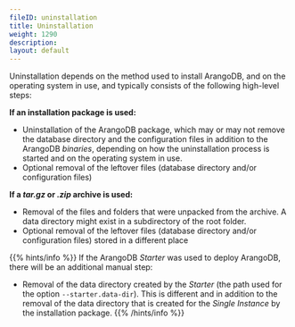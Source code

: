 ```yaml
---
fileID: uninstallation
title: Uninstallation
weight: 1290
description: 
layout: default
---
```

Uninstallation depends on the method used to install ArangoDB, and on the
operating system in use, and typically consists of the following high-level steps:

**If an installation package is used:**

- Uninstallation of the ArangoDB package, which may or may not remove the
  database directory and the configuration files in addition to the ArangoDB
  _binaries_, depending on how the uninstallation process is started and on
  the operating system in use.
- Optional removal of the leftover files (database directory and/or
  configuration files)

**If a _tar.gz_ or _.zip_ archive is used:**

- Removal of the files and folders that were unpacked from the archive.
  A data directory might exist in a subdirectory of the root folder.
- Optional removal of the leftover files (database directory and/or
  configuration files) stored in a different place

{{% hints/info %}}
If the ArangoDB _Starter_ was used to deploy ArangoDB, there will be an
additional manual step:

- Removal of the data directory created by the _Starter_
  (the path used for the option `--starter.data-dir`).
  This is different and in addition to the removal of the data directory 
  that is created for the _Single Instance_ by the installation package.
{{% /hints/info %}}
